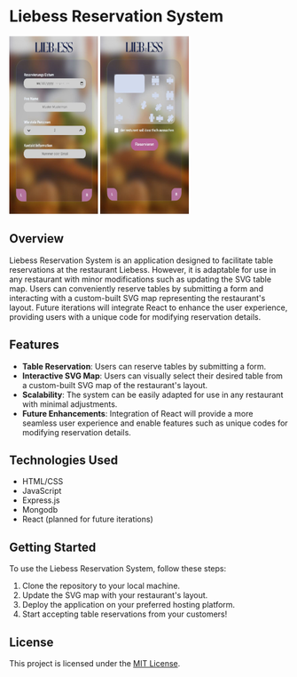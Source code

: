 # Liebess Reservation System

<p>
<img height="320" width="160" src="new liebess.JPG">
<img height="320" width="160" src="Capture2.JPG">
</p>


## Overview

Liebess Reservation System is an application designed to facilitate table reservations at the restaurant Liebess. However, it is adaptable for use in any restaurant with minor modifications such as updating the SVG table map. Users can conveniently reserve tables by submitting a form and interacting with a custom-built SVG map representing the restaurant's layout. Future iterations will integrate React to enhance the user experience, providing users with a unique code for modifying reservation details.

## Features

- **Table Reservation**: Users can reserve tables by submitting a form.
- **Interactive SVG Map**: Users can visually select their desired table from a custom-built SVG map of the restaurant's layout.
- **Scalability**: The system can be easily adapted for use in any restaurant with minimal adjustments.
- **Future Enhancements**: Integration of React will provide a more seamless user experience and enable features such as unique codes for modifying reservation details.

## Technologies Used

- HTML/CSS
- JavaScript
- Express.js
- Mongodb
- React (planned for future iterations)

## Getting Started

To use the Liebess Reservation System, follow these steps:

1. Clone the repository to your local machine.
2. Update the SVG map with your restaurant's layout.
3. Deploy the application on your preferred hosting platform.
4. Start accepting table reservations from your customers!


## License

This project is licensed under the [MIT License](https://opensource.org/licenses/MIT).